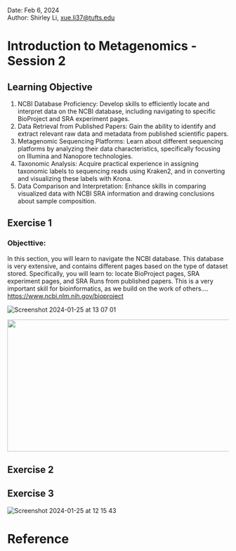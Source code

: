 Date: Feb 6, 2024   
Author: Shirley Li, xue.li37@tufts.edu     
# Introduction to Metagenomics - Session 2
## Learning Objective
1.	NCBI Database Proficiency: Develop skills to efficiently locate and interpret data on the NCBI database, including navigating to specific BioProject and SRA experiment pages.
2.	Data Retrieval from Published Papers: Gain the ability to identify and extract relevant raw data and metadata from published scientific papers.
3.	Metagenomic Sequencing Platforms: Learn about different sequencing platforms by analyzing their data characteristics, specifically focusing on Illumina and Nanopore technologies.
4.	Taxonomic Analysis: Acquire practical experience in assigning taxonomic labels to sequencing reads using Kraken2, and in converting and visualizing these labels with Krona.
5.	Data Comparison and Interpretation: Enhance skills in comparing visualized data with NCBI SRA information and drawing conclusions about sample composition.

## Exercise 1
### Objecttive: 
In this section, you will learn to navigate the NCBI database. This database is very extensive, and contains different pages based on the type of dataset stored. Specifically, you will learn to: locate BioProject pages, SRA experiment pages, and SRA Runs from published papers.
This is a very important skill for bioinformatics, as we build on the work of others....
https://www.ncbi.nlm.nih.gov/bioproject 

![Screenshot 2024-01-25 at 13 07 01](https://github.com/shirleyxueli41/Tufts_workshops/assets/88347911/32383594-b895-4f0b-9107-882313c69304)

<img src="https://github.com/shirleyxueli41/Tufts_workshops/assets/88347911/32383594-b895-4f0b-9107-882313c69304" width="900" height="300">    

## Exercise 2

## Exercise 3

![Screenshot 2024-01-25 at 12 15 43](https://github.com/shirleyxueli41/Tufts_workshops/assets/88347911/2f08cced-598b-45a0-a363-b421bdc9a4d3)

# Reference
